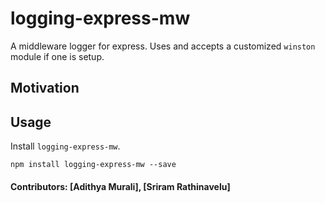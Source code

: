 # logging-express-mw

A middleware logger for express. Uses and accepts a customized `winston` module if one is setup.

## Motivation

## Usage

Install `logging-express-mw`.

```
npm install logging-express-mw --save
```

#### Contributors: [Adithya Murali], [Sriram Rathinavelu]
